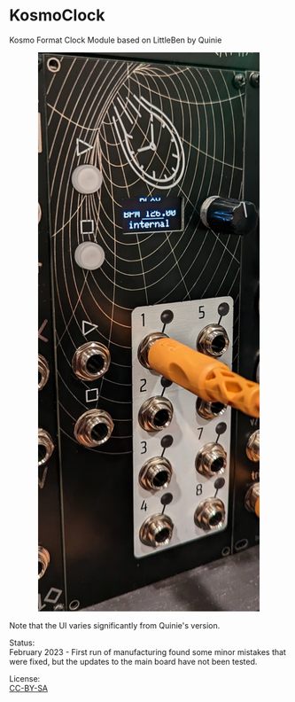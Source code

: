 # KosmoClock
 Kosmo Format Clock Module based on LittleBen by Quinie 

 <p align="center">
  <img src="KosmoClock.jpg" width="400" title="Kosmo Clock">
</p>

Note that the UI varies significantly from Quinie's version.


Status:   
February 2023 - First run of manufacturing found some minor mistakes that were fixed, but the updates to the main board have not been tested.


License:  
[CC-BY-SA](https://creativecommons.org/licenses/by-sa/3.0/)